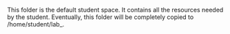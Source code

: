 This folder is the default student space. It contains all the resources needed by the student.
Eventually, this folder will be completely copied to /home/student/lab_<idn>.
